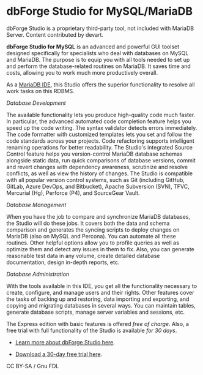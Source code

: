 
# dbForge Studio for MySQL/MariaDB

dbForge Studio is a proprietary third-party tool, not included with MariaDB Server. Content contributed by devart.


**dbForge Studio for MySQL** is an advanced and powerful GUI toolset designed specifically for specialists who deal with databases on MySQL and MariaDB. The purpose is to equip you with all tools needed to set up and perform the database-related routines on MariaDB. It saves time and costs, allowing you to work much more productively overall.


As a [MariaDB IDE](https://www.devart.com/dbforge/mysql/studio/mariadb-gui-client.html), this Studio offers the superior functionality to resolve all work tasks on this RDBMS.


*Database Development*


The available functionality lets you produce high-quality code much faster. In particular, the advanced automated code completion feature helps you speed up the code writing. The syntax validator detects errors immediately. The code formatter with customized templates lets you set and follow the code standards across your projects. Code refactoring supports intelligent renaming operations for better readability. The Studio's integrated Source Control feature helps you version-control MariaDB database schemas alongside static data, run quick comparisons of database versions, commit and revert changes with dependency awareness, scrutinize and resolve conflicts, as well as view the history of changes. The Studio is compatible with all popular version control systems, such as Git (including GitHub, GitLab, Azure DevOps, and Bitbucket), Apache Subversion (SVN), TFVC, Mercurial (Hg), Perforce (P4), and SourceGear Vault.


*Database Management*


When you have the job to compare and synchronize MariaDB databases, the Studio will do these jobs. It covers both the data and schema comparison and generates the syncing scripts to deploy changes on MariaDB (also on MySQL and Percona). You can automate all these routines. Other helpful options allow you to profile queries as well as optimize them and detect any issues in them to fix. Also, you can generate reasonable test data in any volume, create detailed database documentation, design in-depth reports, etc.


*Database Administration*


With the tools available in this IDE, you get all the functionality necessary to create, configure, and manage users and their rights. Other features cover the tasks of backing up and restoring, data importing and exporting, and copying and migrating databases in several ways. You can maintain tables, generate database scripts, manage server variables and sessions, etc.


The Express edition with basic features is offered *free of charge*. Also, a free trial with full functionality of the Studio is available *for 30 days*.


* [Learn more about dbForge Studio here](https://www.devart.com/dbforge/mysql/studio/mariadb-gui-client.html).


* [Download a 30-day free trial here](https://www.devart.com/dbforge/mysql/studio/download.html).


CC BY-SA / Gnu FDL

